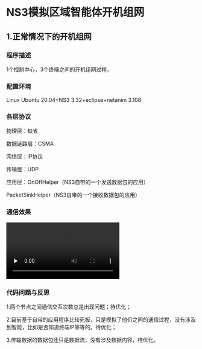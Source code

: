 # NS3模拟区域智能体开机组网

## 1.正常情况下的开机组网

### 程序描述

1个控制中心，3个终端之间的开机组网过程。

### 配置环境

Linux Ubuntu 20.04+NS3 3.32+eclipse+netanim 3.108

### 各层协议

物理层：缺省

数据链路层：CSMA

网络层：IP协议

传输层：UDP

应用层：OnOffHelper（NS3自带的一个发送数据包的应用）

PacketSinkHelper（NS3自带的一个接收数据包的应用）

### 通信效果

<video id="video" controls="" preload="none">
    <source id="mp4" src="https://github.com/Yuuting/NS3-Network-Simulation/blob/main/normal.mp4" type="video/mp4">
</video>

### 代码问题与反思

1.两个节点之间通信交互次数总是出现问题；待优化；

2.目前基于自带的应用程序比较死板，只是模拟了他们之间的通信过程，没有涉及到智能，比如是否知道终端IP等等的。待优化；

3.传输数据的数据包还只是数据流，没有涉及数据内容，待优化。
